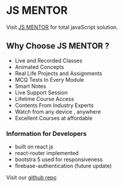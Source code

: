 # JS MENTOR

Visit [JS MENTOR](https://jsmentor.netlify.app/) for total javaScript solution.

## Why Choose JS MENTOR ?

- Live and Recorded Classes
- Animated Concepts
- Real Life Projects and Assignments
- MCQ Tests In Every Module
- Smart Notes
- Live Support Session
- Lifetime Course Access
- Contents From Industry Experts
- Watch from any device , anywhere
- Excellent Courses at affordable

### Information for Developers

- built on react js
- react-router implemented
- bootstra 5 used for responsiveness
- firebase-authentication (future update)

Visit our [github repo](https://github.com/sunam007/js-mentor)
